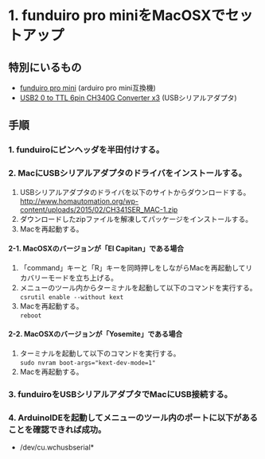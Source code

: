 # 1. funduiro pro miniをMacOSXでセットアップ
## 特別にいるもの
* [funduiro pro mini](http://ja.aliexpress.com/item/Free-Shipping-3pcs-lot-USB2-0-To-TTL-6Pin-CH340G-Converter-for-Arduino-PRO-Instead-of/1922500840.html?isOrigTitle=true) (arduiro pro mini互換機)
* [USB2 0 to TTL 6pin CH340G Converter x3](http://ja.aliexpress.com/item/Free-Shipping-new-version-5pcs-lot-Pro-Mini-328-Mini-ATMEGA328-5V-16MHz-for-Arduino/1656644616.html?adminSeq=220352482&shopNumber=1022067) (USBシリアルアダプタ) 

## 手順
### 1. funduiroにピンヘッダを半田付けする。

### 2. MacにUSBシリアルアダプタのドライバをインストールする。
1. USBシリアルアダプタのドライバを以下のサイトからダウンロードする。  
http://www.homautomation.org/wp-content/uploads/2015/02/CH341SER_MAC-1.zip  
2. ダウンロードしたzipファイルを解凍してパッケージをインストールする。  
3. Macを再起動する。  

#### 2-1. MacOSXのバージョンが「El Capitan」である場合
1. 「command」キーと「R」キーを同時押しをしながらMacを再起動してリカバリーモードを立ち上げる。  
2. メニューのツール内からターミナルを起動して以下のコマンドを実行する。  
``csrutil enable --without kext`` 
3. Macを再起動する。  
``reboot`` 

#### 2-2. MacOSXのバージョンが「Yosemite」である場合
1. ターミナルを起動して以下のコマンドを実行する。  
``sudo nvram boot-args="kext-dev-mode=1"`` 
2. Macを再起動する。  

### 3. funduiroをUSBシリアルアダプタでMacにUSB接続する。

### 4. ArduinoIDEを起動してメニューのツール内のポートに以下があることを確認できれば成功。  
* /dev/cu.wchusbserial*